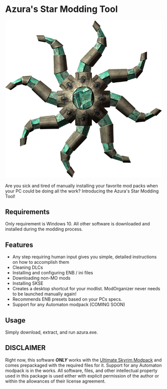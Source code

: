# Azura's Star Modding Tool

![Azura's Star](/img/azura.png)

Are you sick and tired of manually installing your favorite mod packs when your PC could be doing all the work? Introducing the Azura's Star Modding Tool!

## Requirements

Only requirement is Windows 10. All other software is downloaded and installed during the modding process.

## Features

* Any step requiring human input gives you simple, detailed instructions on how to accomplish them
* Cleaning DLCs
* Installing and configuring ENB / ini files
* Downloading non-MO mods
* Installing SKSE
* Creates a desktop shortcut for your modlist. ModOrganizer never needs to be launched manually again!
* Recommends ENB presets based on your PCs specs.
* Support for any Automaton modpack (COMING SOON)

## Usage

Simply download, extract, and run azura.exe.

## DISCLAIMER

Right now, this software **_ONLY_** works with the [Ultimate Skyrim Modpack](https://ultimateskyrim.squarespace.com/) and comes prepackaged with the required files for it. Support for any Automaton modpack is in the works. All software, files, and other intellectual property used in this package is used either with explicit permission of the author or within the allowances of their license agreement.
